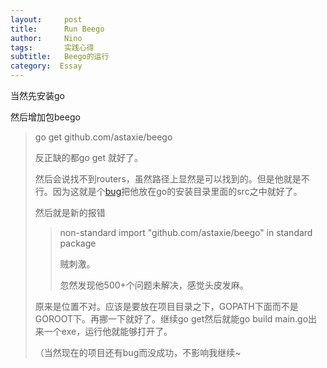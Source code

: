 ```yaml
---
layout:     post
title:      Run Beego
author:     Nino
tags: 		实践心得
subtitle:  	Beego的运行
category:  Essay
---
```




当然先安装go

然后增加包beego

> go get github.com/astaxie/beego
>
> 反正缺的都go get 就好了。
>
> 然后会说找不到routers，虽然路径上显然是可以找到的。但是他就是不行。因为这就是个[bug](<https://github.com/astaxie/beego/issues/810>)把他放在go的安装目录里面的src之中就好了。
>
> 然后就是新的报错
>
> > non-standard import "github.com/astaxie/beego" in standard package
> >
> > 贼刺激。
> >
> > 忽然发现他500+个问题未解决，感觉头皮发麻。
>
> 原来是位置不对。应该是要放在项目目录之下，GOPATH下面而不是GOROOT下。再挪一下就好了。继续go get然后就能go build main.go出来一个exe，运行他就能够打开了。
>
> （当然现在的项目还有bug而没成功，不影响我继续~